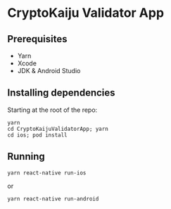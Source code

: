 # CryptoKaiju Validator App

## Prerequisites
 - Yarn
 - Xcode
 - JDK & Android Studio

## Installing dependencies
Starting at the root of the repo:

    yarn
    cd CryptoKaijuValidatorApp; yarn
    cd ios; pod install

## Running

    yarn react-native run-ios
    
or 

    yarn react-native run-android
